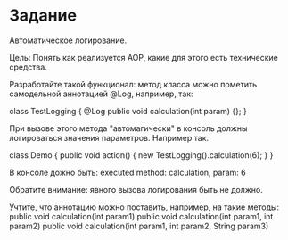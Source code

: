# Задание

Автоматическое логирование.

Цель:
Понять как реализуется AOP, какие для этого есть технические средства.

Разработайте такой функционал:
метод класса можно пометить самодельной аннотацией @Log, например, так:

class TestLogging {
  @Log
   public void calculation(int param) {};
}

При вызове этого метода "автомагически" в консоль должны логироваться значения параметров.
Например так.

class Demo {
  public void action() {
    new TestLogging().calculation(6); 
  }
}

В консоле дожно быть:
executed method: calculation, param: 6

Обратите внимание: явного вызова логирования быть не должно.

Учтите, что аннотацию можно поставить, например, на такие методы:
public void calculation(int param1)
public void calculation(int param1, int param2) 
public void calculation(int param1, int param2, String param3) 